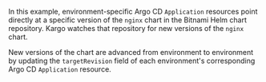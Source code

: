 In this example, environment-specific Argo CD `Application` resources point
directly at a specific version of the `nginx` chart in the Bitnami Helm chart
repository. Kargo watches that repository for new versions of the `nginx` chart.

New versions of the chart are advanced from environment to environment by
updating the `targetRevision` field of each environment's corresponding Argo CD
`Application` resource.
